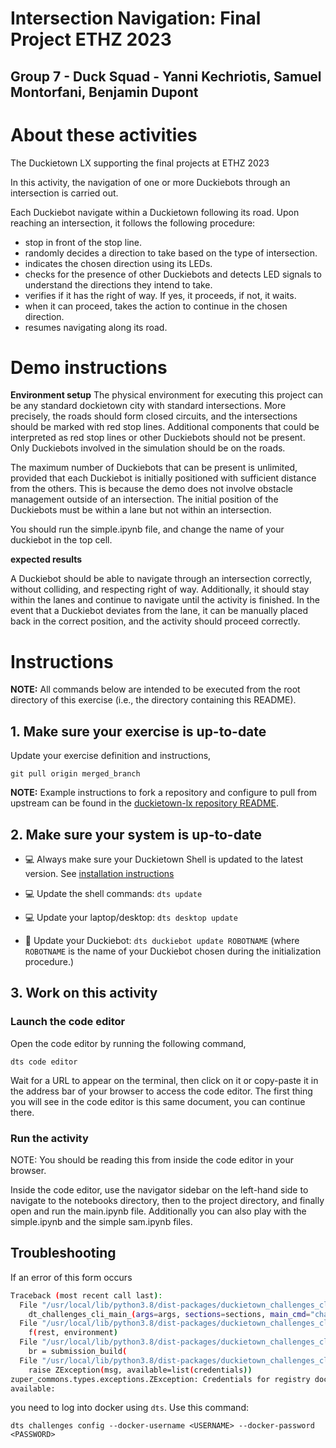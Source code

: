 # **Intersection Navigation: Final Project ETHZ 2023**

## Group 7 - Duck Squad - Yanni Kechriotis, Samuel Montorfani, Benjamin Dupont 

# About these activities

The Duckietown LX supporting the final projects at ETHZ 2023

In this activity, the navigation of one or more Duckiebots through an intersection is carried out.

Each Duckiebot navigate within a Duckietown following its road. Upon reaching an intersection, it follows the following procedure:

- stop in front of the stop line.
- randomly decides a direction to take based on the type of intersection.
- indicates the chosen direction using its LEDs.
- checks for the presence of other Duckiebots and detects LED signals to understand the directions they intend to take.
- verifies if it has the right of way. If yes, it proceeds, if not, it waits.
- when it can proceed, takes the action to continue in the chosen direction.
- resumes navigating along its road.


# Demo instructions

**Environment setup**
The physical environment for executing this project can be any standard dockietown city with standard intersections. More precisely, the roads should form closed circuits, and the intersections should be marked with red stop lines. Additional components that could be interpreted as red stop lines or other Duckiebots should not be present. Only Duckiebots involved in the simulation should be on the roads.

The maximum number of Duckiebots that can be present is unlimited, provided that each Duckiebot is initially positioned with sufficient distance from the others. This is because the demo does not involve obstacle management outside of an intersection.
The initial position of the Duckiebots must be within a lane but not within an intersection.

You should run the simple.ipynb file, and change the name of your duckiebot in the top cell. 

**expected results**

A Duckiebot should be able to navigate through an intersection correctly, without colliding, and respecting right of way. Additionally, it should stay within the lanes and continue to navigate until the activity is finished.
In the event that a Duckiebot deviates from the lane, it can be manually placed back in the correct position, and the activity should proceed correctly.


# Instructions

**NOTE:** All commands below are intended to be executed from the root directory of this exercise (i.e., the directory containing this README).


## 1. Make sure your exercise is up-to-date

Update your exercise definition and instructions,

    git pull origin merged_branch

**NOTE:** Example instructions to fork a repository and configure to pull from upstream can be found in the [duckietown-lx repository README](https://github.com/duckietown/duckietown-lx/blob/mooc2022/README.md).


## 2. Make sure your system is up-to-date

- 💻 Always make sure your Duckietown Shell is updated to the latest version. See [installation instructions](https://github.com/duckietown/duckietown-shell)

- 💻 Update the shell commands: `dts update`

- 💻 Update your laptop/desktop: `dts desktop update`

- 🚙 Update your Duckiebot: `dts duckiebot update ROBOTNAME` (where `ROBOTNAME` is the name of your Duckiebot chosen during the initialization procedure.)


## 3. Work on this activity

### Launch the code editor

Open the code editor by running the following command,

```
dts code editor
```

Wait for a URL to appear on the terminal, then click on it or copy-paste it in the address bar
of your browser to access the code editor. The first thing you will see in the code editor is
this same document, you can continue there.


### Run the activity

NOTE: You should be reading this from inside the code editor in your browser.

Inside the code editor, use the navigator sidebar on the left-hand side to navigate to the
notebooks directory, then to the project directory, and finally open and run the main.ipynb file.
Additionally you can also play with the simple.ipynb and the simple sam.ipynb files.


## Troubleshooting

If an error of this form occurs

```bash
Traceback (most recent call last):
  File "/usr/local/lib/python3.8/dist-packages/duckietown_challenges_cli/cli.py", line 76, in dt_challenges_cli_main
    dt_challenges_cli_main_(args=args, sections=sections, main_cmd="challenges")
  File "/usr/local/lib/python3.8/dist-packages/duckietown_challenges_cli/cli.py", line 203, in dt_challenges_cli_main_
    f(rest, environment)
  File "/usr/local/lib/python3.8/dist-packages/duckietown_challenges_cli/cli_submit.py", line 165, in dt_challenges_cli_submit
    br = submission_build(
  File "/usr/local/lib/python3.8/dist-packages/duckietown_challenges_cli/cmd_submit_build.py", line 41, in submission_build
    raise ZException(msg, available=list(credentials))
zuper_commons.types.exceptions.ZException: Credentials for registry docker.io not available
available:
```

you need to log into docker using `dts`. Use this command:

```
dts challenges config --docker-username <USERNAME> --docker-password <PASSWORD>
```

